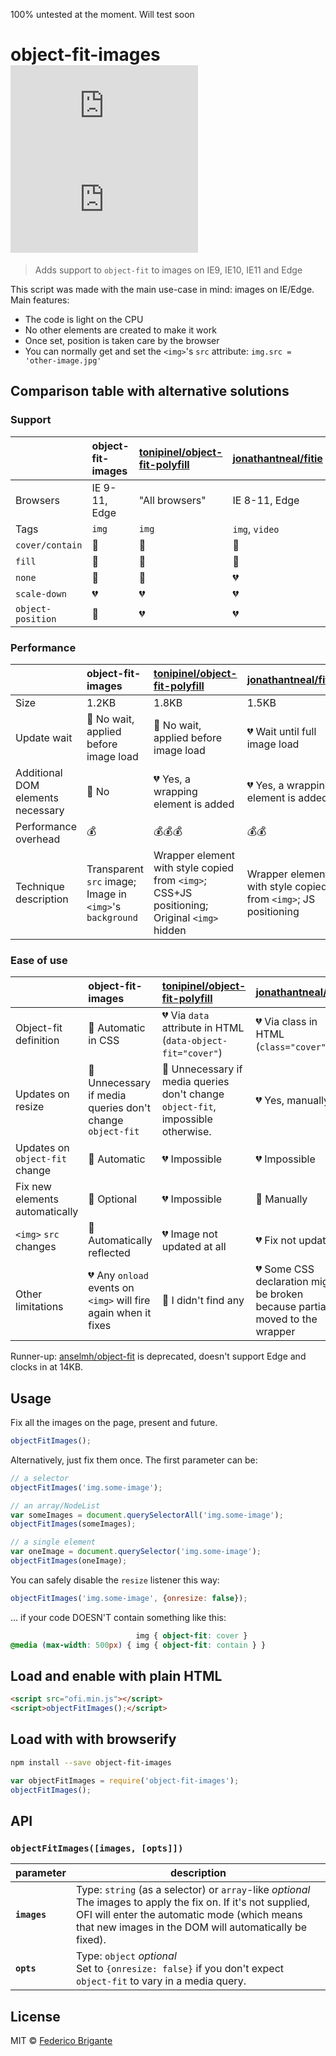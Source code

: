 100% untested at the moment. Will test soon

# object-fit-images [![module size](https://badge-size.herokuapp.com/bfred-it/object-fit-images/master/ofi.min.js) ![module gzipped size](https://badge-size.herokuapp.com/bfred-it/object-fit-images/master/ofi.min.js?compression=gzip)](https://github.com/bfred-it/object-fit-images/blob/master/ofi.min.js)

> Adds support to `object-fit` to images on IE9, IE10, IE11 and Edge

This script was made with the main use-case in mind: images on IE/Edge. Main features:

- The code is light on the CPU
- No other elements are created to make it work
- Once set, position is taken care by the browser
- You can normally get and set the `<img>`'s `src` attribute: `img.src = 'other-image.jpg'`

## Comparison table with alternative solutions

### Support

|                                 | object-fit-images                                              | [tonipinel/object-fit-polyfill](https://github.com/tonipinel/object-fit-polyfill)           | [jonathantneal/fitie](https://github.com/jonathantneal/fitie)
:---                              | :---                                                           | :---                                                                                        | :---
Browsers                          | IE 9-11, Edge                                                  | "All browsers"                                                                              | IE 8-11, Edge
Tags                              | `img`                                                          | `img`                                                                                       | `img`, `video`
`cover/contain`                   | 💚                                                              | 💚                                                                                           | 💚
`fill`                            | 💚                                                              | 💚                                                                                           | 💚
`none`                            | 💚                                                              | 💚                                                                                           | 💔
`scale-down`                      | 💔                                                              | 💔                                                                                           | 💔
`object-position`                 | 💚                                                              | 💔                                                                                           | 💔

### Performance

|                                 | object-fit-images                                              | [tonipinel/object-fit-polyfill](https://github.com/tonipinel/object-fit-polyfill)           | [jonathantneal/fitie](https://github.com/jonathantneal/fitie)
:---                              | :---                                                           | :---                                                                                        | :---
Size                              | 1.2KB                                                          | 1.8KB                                                                                       | 1.5KB
Update wait                       | 💚 No wait, applied before image load                           | 💚 No wait, applied before image load                                                        | 💔 Wait until full image load
Additional DOM elements necessary | 💚 No                                                           | 💔 Yes, a wrapping element is added                                                          | 💔 Yes, a wrapping element is added
Performance overhead              | 💰                                                              | 💰💰💰                                                                                         | 💰💰
Technique description             | Transparent `src` image; Image in `<img>`'s `background`       | Wrapper element with style copied from `<img>`; CSS+JS positioning; Original `<img>` hidden | Wrapper element with style copied from `<img>`; JS positioning

### Ease of use

|                                 | object-fit-images                                              | [tonipinel/object-fit-polyfill](https://github.com/tonipinel/object-fit-polyfill)           | [jonathantneal/fitie](https://github.com/jonathantneal/fitie)
:---                              | :---                                                           | :---                                                                                        | :---
Object-fit definition             | 💚 Automatic in CSS                                             | 💔 Via `data` attribute in HTML (`data-object-fit="cover"`)                                  | 💔 Via class in HTML (`class="cover"`)
Updates on resize                 | 💚 Unnecessary if media queries don't change `object-fit`       | 💛 Unnecessary if media queries don't change `object-fit`, impossible otherwise.             | 💔 Yes, manually
Updates on `object-fit` change    | 💚 Automatic                                                    | 💔 Impossible                                                                                | 💔 Impossible
Fix new elements automatically    | 💚 Optional                                                     | 💔 Impossible                                                                                | 💛 Manually
`<img>` `src` changes             | 💚 Automatically reflected                                      | 💔 Image not updated at all                                                                  | 💔 Fix not updated
Other limitations                 | 💔 Any `onload` events on `<img>` will fire again when it fixes | 💚 I didn't find any                                                                         | 💔 Some CSS declaration might be broken because partially moved to the wrapper


Runner-up: [anselmh/object-fit](https://github.com/anselmh/object-fit) is deprecated, doesn't support Edge and clocks in at 14KB.

## Usage

Fix all the images on the page, present and future.

```js
objectFitImages();
```

Alternatively, just fix them once. The first parameter can be:

```js
// a selector
objectFitImages('img.some-image');

// an array/NodeList
var someImages = document.querySelectorAll('img.some-image');
objectFitImages(someImages);

// a single element
var oneImage = document.querySelector('img.some-image');
objectFitImages(oneImage);
```

You can safely disable the `resize` listener this way:

```js
objectFitImages('img.some-image', {onresize: false});
```

... if your code DOESN'T contain something like this:
```css
                            img { object-fit: cover }
@media (max-width: 500px) { img { object-fit: contain } }
```

## Load and enable with plain HTML

```html
<script src="ofi.min.js"></script>
<script>objectFitImages();</script>
```

## Load with with browserify

```sh
npm install --save object-fit-images
```

```js
var objectFitImages = require('object-fit-images');
objectFitImages();
```

## API

### `objectFitImages([images, [opts]])`

parameter                         | description
---                               | ---
**`images`**                      | Type: `string` (as a selector) or `array`-like *optional* <br> The images to apply the fix on. If it's not supplied, OFI will enter the automatic mode (which means that new images in the DOM will automatically be fixed).
**`opts`**                        | Type: `object` *optional* <br> Set to `{onresize: false}` if you don't expect `object-fit` to vary in a media query.


## License

MIT © [Federico Brigante](http://twitter.com/bfred_it)
